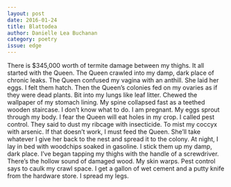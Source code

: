 ```yaml
---
layout: post 
date: 2016-01-24
title: Blattodea
author: Danielle Lea Buchanan
category: poetry
issue: edge
---
```

There is $345,000 worth of termite damage between my thighs. It all started with the Queen. The Queen crawled into my damp, dark place of chronic leaks. The Queen confused my vagina with an anthill. She laid her eggs. I felt them hatch. Then the Queen’s colonies fed on my ovaries as if they were dead plants. Bit into my lungs like leaf litter. Chewed the wallpaper of my stomach lining. My spine collapsed fast as a teethed wooden staircase. I don’t know what to do. I am pregnant. My eggs sprout through my body. I fear the Queen will eat holes in my crop. I called pest control. They said to dust my ribcage with insecticide. To mist my coccyx with arsenic. If that doesn’t work, I must feed the Queen. She’ll take whatever I give her back to the nest and spread it to the colony. At night, I lay in bed with woodchips soaked in gasoline. I stick them up my damp, dark place. I’ve began tapping my thighs with the handle of a screwdriver. There’s the hollow sound of damaged wood. My skin warps. Pest control says to caulk my crawl space. I get a gallon of wet cement and a putty knife from the hardware store. I spread my legs.